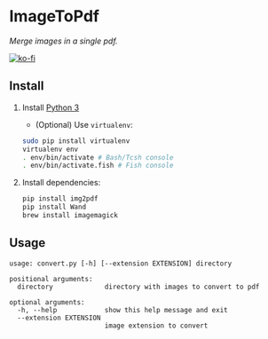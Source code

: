 # ImageToPdf
_Merge images in a single pdf._

[![ko-fi](https://www.ko-fi.com/img/githubbutton_sm.svg)](https://ko-fi.com/C0C2VFGD)

## Install

1. Install [Python 3](https://www.python.org/downloads/)

    - (Optional) Use `virtualenv`:

    ```bash
    sudo pip install virtualenv
    virtualenv env
    . env/bin/activate # Bash/Tcsh console
    . env/bin/activate.fish # Fish console
    ```

2. Install dependencies:

    ```bash
    pip install img2pdf
    pip install Wand
    brew install imagemagick
    ```

## Usage

```
usage: convert.py [-h] [--extension EXTENSION] directory

positional arguments:
  directory             directory with images to convert to pdf

optional arguments:
  -h, --help            show this help message and exit
  --extension EXTENSION
                        image extension to convert
```
